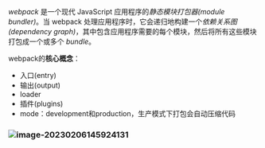*webpack* 是一个现代 JavaScript 应用程序的*静态模块打包器(module bundler)*。当 webpack 处理应用程序时，它会递归地构建一个*依赖关系图(dependency graph)*，其中包含应用程序需要的每个模块，然后将所有这些模块打包成一个或多个 *bundle*。

webpack的**核心概念**：

- 入口(entry)
- 输出(output)
- loader
- 插件(plugins)
- mode：development和production，生产模式下打包会自动压缩代码

### ![image-20230206145924131](D:\github-item\learn-note\webpack学习.assets\image-20230206145924131.png)

















































































































































